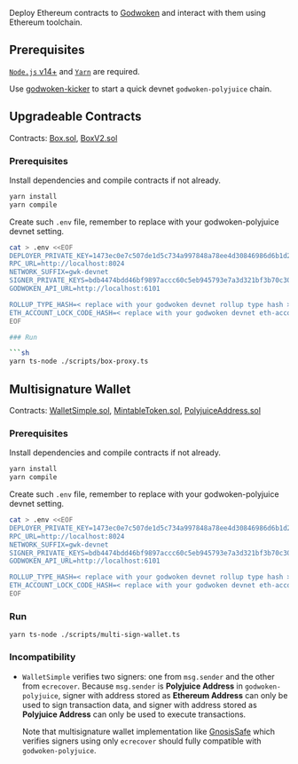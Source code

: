Deploy Ethereum contracts to [Godwoken](https://github.com/nervosnetwork/godwoken) and interact with them using Ethereum toolchain.

## Prerequisites

[`Node.js` v14+](https://nodejs.org) and [`Yarn`](https://yarnpkg.com/) are required.

Use [godwoken-kicker](https://github.com/RetricSu/godwoken-kicker) to start a quick devnet `godwoken-polyjuice` chain.

## Upgradeable Contracts

Contracts: [Box.sol](./contracts/Box.sol), [BoxV2.sol](./contracts/BoxV2.sol)

### Prerequisites

Install dependencies and compile contracts if not already.

```sh
yarn install
yarn compile
```

Create such `.env` file, remember to replace with your godwoken-polyjuice devnet setting.

```sh
cat > .env <<EOF
DEPLOYER_PRIVATE_KEY=1473ec0e7c507de1d5c734a997848a78ee4d30846986d6b1d22002a57ece74ba
RPC_URL=http://localhost:8024
NETWORK_SUFFIX=gwk-devnet
SIGNER_PRIVATE_KEYS=bdb4474bdd46bf9897accc60c5eb945793e7a3d321bf3b70c30295ceb3433f28,f2d929da616e74fe61bbf5a87a910ac60cfd300d2011bd6212b84ddedddce8ea
GODWOKEN_API_URL=http://localhost:6101

ROLLUP_TYPE_HASH=< replace with your godwoken devnet rollup type hash >
ETH_ACCOUNT_LOCK_CODE_HASH=< replace with your godwoken devnet eth-account-lock code hash >
EOF

### Run

```sh
yarn ts-node ./scripts/box-proxy.ts
```

## Multisignature Wallet

Contracts: [WalletSimple.sol](./contracts/WalletSimple.sol), [MintableToken.sol](./contracts/MintableToken.sol), [PolyjuiceAddress.sol](./contracts/PolyjuiceAddress.sol)

### Prerequisites

Install dependencies and compile contracts if not already.

```sh
yarn install
yarn compile
```

Create such `.env` file, remember to replace with your godwoken-polyjuice devnet setting.

```sh
cat > .env <<EOF
DEPLOYER_PRIVATE_KEY=1473ec0e7c507de1d5c734a997848a78ee4d30846986d6b1d22002a57ece74ba
RPC_URL=http://localhost:8024
NETWORK_SUFFIX=gwk-devnet
SIGNER_PRIVATE_KEYS=bdb4474bdd46bf9897accc60c5eb945793e7a3d321bf3b70c30295ceb3433f28,f2d929da616e74fe61bbf5a87a910ac60cfd300d2011bd6212b84ddedddce8ea
GODWOKEN_API_URL=http://localhost:6101

ROLLUP_TYPE_HASH=< replace with your godwoken devnet rollup type hash >
ETH_ACCOUNT_LOCK_CODE_HASH=< replace with your godwoken devnet eth-account-lock code hash >
EOF
```

### Run

```
yarn ts-node ./scripts/multi-sign-wallet.ts
```

### Incompatibility

- `WalletSimple` verifies two signers: one from `msg.sender` and the other from `ecrecover`. Because `msg.sender` is **Polyjuice Address** in `godwoken-polyjuice`, signer with address stored as **Ethereum Address** can only be used to sign transaction data, and signer with address stored as **Polyjuice Address** can only be used to execute transactions.

  Note that multisignature wallet implementation like [GnosisSafe](https://github.com/gnosis/safe-contracts/blob/main/contracts/GnosisSafe.sol) which verifies signers using only `ecrecover` should fully compatible with `godwoken-polyjuice`.
